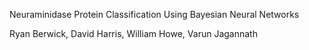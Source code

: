 Neuraminidase Protein Classification Using Bayesian Neural Networks

Ryan Berwick, David Harris, William Howe, Varun Jagannath
